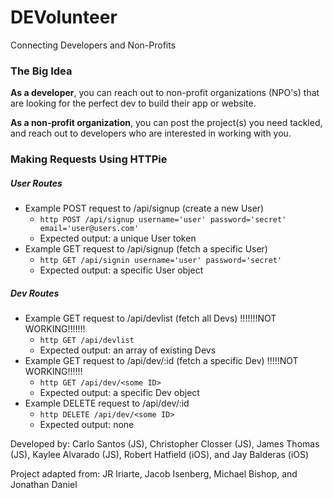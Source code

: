 # DEVolunteer

Connecting Developers and Non-Profits

### The Big Idea

**As a developer**, you can reach out to non-profit organizations (NPO's) that are looking for the perfect dev to build their app or website.

**As a non-profit organization**, you can post the project(s) you need tackled, and reach out to developers who are interested in working with you.

### Making Requests Using HTTPie

##### User Routes

- Example POST request to /api/signup (create a new User)
  - ```http POST /api/signup username='user' password='secret' email='user@users.com'```
  - Expected output: a unique User token
- Example GET request to /api/signup (fetch a specific User)
  - ```http GET /api/signin username='user' password='secret'```
  - Expected output: a specific User object

##### Dev Routes

- Example GET request to /api/devlist (fetch all Devs) !!!!!!!NOT WORKING!!!!!!!
  - ```http GET /api/devlist```
  - Expected output: an array of existing Devs
- Example GET request to /api/dev/:id (fetch a specific Dev) !!!!!NOT WORKING!!!!!!
  - ```http GET /api/dev/<some ID>```
  - Expected output: a specific Dev object
- Example DELETE request to /api/dev/:id
  - ```http DELETE /api/dev/<some ID>```
  - Expected output: none


Developed by: Carlo Santos (JS), Christopher Closser (JS), James Thomas (JS), Kaylee Alvarado (JS), Robert Hatfield (iOS), and Jay Balderas (iOS)

Project adapted from: JR Iriarte, Jacob Isenberg, Michael Bishop, and Jonathan Daniel
